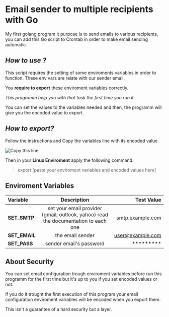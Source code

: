 # **Email sender to multiple recipients with Go**

My first golang program it purpose is to send emails to various recipients, you can add this Go script to Crontab in order to make email sending automatic.


## ***How to use ?***

This script requires the setting of some enviroments variables in order to function. These env vars are relate with our sender email. 

You **require to export** these enviroment variables correctly.

*This programm help you with that task the first time you run it*

You can set the values to the variables needed and then, the programm will give you the encoded value to export.

## ***How to export?*** 

Follow the instructions and Copy the variables line with its encoded value.

![Copy this line](https://i.imgur.com/sXdhqsl.png)

Then in your **Linux Enviroment** apply the following command.


> export [paste your enviroment variables and encoded values here]



## **Enviroment Variables**


| Variable | Description | Test Value |
| :---                |   :---:     |       ---: |
| **SET_SMTP** | set your email provider (gmail, outlook, yahoo) read the documentation to each one| smtp.example.com |
| **SET_EMAIL** | the email sender | user@example.com |
| **SET_PASS** | sender email's password | ********* |



## **About Security**

You can set email configuration trough  enviroment variables before run this programm for the first time but it's up to you if you set encoded values or not.

If you do it trought the first execution of this program your email configuration enviroment variables will be encoded when you export them.

This isn't a guarantee of a hard security but a layer.


